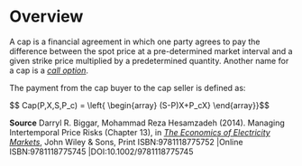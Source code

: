 # Overview
A cap is a financial agreement in which one party agrees to pay the difference between the spot price at a pre-determined market interval and a given strike price multiplied by a predetermined quantity. Another name for a cap is a *[call option](https://corporatefinanceinstitute.com/resources/knowledge/trading-investing/call-option/)*.

The payment from the cap buyer to the cap seller is defined as:

$$ Cap(P,X,S,P_c) = \left\{ \begin{array} (S-P)X+P_cX} \end{array}}$$

**Source**
Darryl R. Biggar, Mohammad Reza Hesamzadeh (2014). Managing Intertemporal Price Risks (Chapter 13), in [*The Economics of Electricity Markets*](https://onlinelibrary.wiley.com/doi/book/10.1002/9781118775745), John Wiley & Sons, Print ISBN:9781118775752 |Online ISBN:9781118775745 |DOI:10.1002/9781118775745